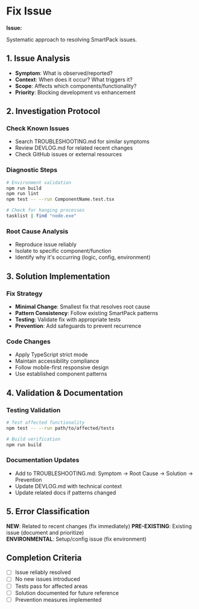 # Fix Issue

**Issue: <DESCRIPTION>**

Systematic approach to resolving SmartPack issues.

## 1. Issue Analysis

- **Symptom**: What is observed/reported?
- **Context**: When does it occur? What triggers it?
- **Scope**: Affects which components/functionality?
- **Priority**: Blocking development vs enhancement

## 2. Investigation Protocol

### Check Known Issues

- Search TROUBLESHOOTING.md for similar symptoms
- Review DEVLOG.md for related recent changes
- Check GitHub issues or external resources

### Diagnostic Steps

```bash
# Environment validation
npm run build
npm run lint
npm test -- --run ComponentName.test.tsx

# Check for hanging processes
tasklist | find "node.exe"
```

### Root Cause Analysis

- Reproduce issue reliably
- Isolate to specific component/function
- Identify why it's occurring (logic, config, environment)

## 3. Solution Implementation

### Fix Strategy

- **Minimal Change**: Smallest fix that resolves root cause
- **Pattern Consistency**: Follow existing SmartPack patterns
- **Testing**: Validate fix with appropriate tests
- **Prevention**: Add safeguards to prevent recurrence

### Code Changes

- Apply TypeScript strict mode
- Maintain accessibility compliance
- Follow mobile-first responsive design
- Use established component patterns

## 4. Validation & Documentation

### Testing Validation

```bash
# Test affected functionality
npm test -- --run path/to/affected/tests

# Build verification
npm run build
```

### Documentation Updates

- Add to TROUBLESHOOTING.md: Symptom → Root Cause → Solution → Prevention
- Update DEVLOG.md with technical context
- Update related docs if patterns changed

## 5. Error Classification

**NEW**: Related to recent changes (fix immediately)
**PRE-EXISTING**: Existing issue (document and prioritize)  
**ENVIRONMENTAL**: Setup/config issue (fix environment)

## Completion Criteria

- [ ] Issue reliably resolved
- [ ] No new issues introduced
- [ ] Tests pass for affected areas
- [ ] Solution documented for future reference
- [ ] Prevention measures implemented
